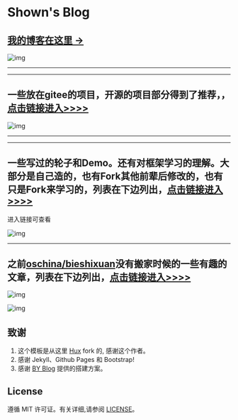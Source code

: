 # Shown's Blog

>

## [我的博客在这里 &rarr;](https://poos.github.io)

![img](https://poos.github.io/img/readme-home.png)

---
---

## 一些放在gitee的项目，开源的项目部分得到了推荐，，[点击链接进入>>>>](https://gitee.com/poos)


![img](https://poos.github.io/img/readme-gitee.png)


---
---

## 一些写过的轮子和Demo。还有对框架学习的理解。大部分是自己造的，也有Fork其他前辈后修改的，也有只是Fork来学习的，列表在下边列出，[点击链接进入>>>>](https://poos.github.io/about/)

进入链接可查看

![img](https://poos.github.io/img/readme-github.png)


---

## 之前[oschina/bieshixuan](https://my.oschina.net/bieshixuan/blog/2236855)没有搬家时候的一些有趣的文章，列表在下边列出，[点击链接进入>>>>](https://poos.github.io/2018/06/06/Begin/)


![img](https://poos.github.io/img/readme-osb1.jpeg)

![img](https://poos.github.io/img/readme-osb2.jpeg)




## 致谢

1. 这个模板是从这里 [Hux](https://github.com/Huxpro/huxpro.github.io) fork 的, 感谢这个作者。
2. 感谢 Jekyll、Github Pages 和 Bootstrap!
3. 感谢 [BY Blog](http://qiubaiying.top/2017/02/06/快速搭建个人博客/) 提供的搭建方案。

## License

遵循 MIT 许可证。有关详细,请参阅 [LICENSE](https://github.com/qiubaiying/qiubaiying.github.io/blob/master/LICENSE)。
